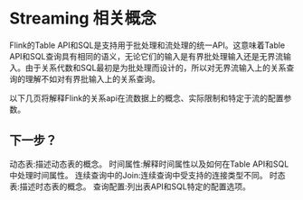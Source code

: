 # Streaming 相关概念
Flink的Table API和SQL是支持用于批处理和流处理的统一API。这意味着Table API和SQL查询具有相同的语义，无论它们的输入是有界批处理输入还是无界流输入。由于关系代数和SQL最初是为批处理而设计的，所以对无界流输入上的关系查询的理解不如对有界批输入上的关系查询。

以下几页将解释Flink的关系api在流数据上的概念、实际限制和特定于流的配置参数。

## 下一步？
动态表:描述动态表的概念。
时间属性:解释时间属性以及如何在Table API和SQL中处理时间属性。
连续查询中的Join:连续查询中受支持的连接类型不同。
时态表:描述时态表的概念。
查询配置:列出表API和SQL特定的配置选项。